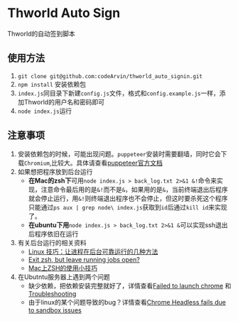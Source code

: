 # Thworld Auto Sign

Thworld的自动签到脚本

## 使用方法

1. `git clone git@github.com:codeArvin/thworld_auto_signin.git`
2. `npm install` 安装依赖包
3. `index.js`同目录下新建`config.js`文件，格式和`config.example.js`一样，添加Thworld的用户名和密码即可
4. `node index.js`运行

## 注意事项
1. 安装依赖包的时候，可能出现问题。`puppeteer`安装时需要翻墙，同时它会下载`Chromium`,比较大。具体请查看[puppeteer官方文档](https://github.com/GoogleChrome/puppeteer)
2. 如果想把程序放到后台运行
    * **在Mac的zsh下**可用`node index.js > back_log.txt 2>&1 &!`命令来实现，注意命令最后用的是`&!`而不是`&`，如果用的是`&`，当前终端退出后程序就会停止运行，用`&!`则终端退出程序也不会停止，但这时要杀死这个程序只能通过`ps aux | grep node\ index.js`获取到`id`后通过`kill id`来实现了。
    * **在ubuntu下用**`node index.js > back_log.txt 2>&1 &`可以实现ssh退出后程序依旧在运行
3. 有关后台运行的相关资料
    * [Linux 技巧：让进程在后台可靠运行的几种方法](https://www.ibm.com/developerworks/cn/linux/l-cn-nohup/index.html)
    * [Exit zsh, but leave running jobs open?](https://stackoverflow.com/questions/19302913/exit-zsh-but-leave-running-jobs-open)
    * [Mac上ZSH的使用小技巧](http://ju.outofmemory.cn/entry/274090)
4. 在Ubutntu服务器上遇到两个问题
    * 缺少依赖，把依赖安装完整就好了，详情查看[Failed to launch chrome](https://github.com/GoogleChrome/puppeteer/issues/807) 和 [Troubleshooting](https://github.com/GoogleChrome/puppeteer/blob/master/docs/troubleshooting.md)
    * 由于linux的某个问题导致的bug？详情查看[Chrome Headless fails due to sandbox issues](https://github.com/GoogleChrome/puppeteer/blob/master/docs/troubleshooting.md#chrome-headless-fails-due-to-sandbox-issues)
